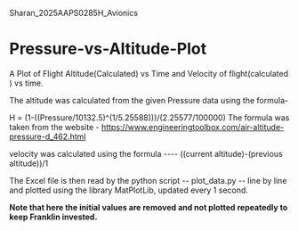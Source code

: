 Sharan_2025AAPS0285H_Avionics

# Pressure-vs-Altitude-Plot
A Plot of Flight Altitude(Calculated) vs Time and Velocity of flight(calculated ) vs time.


The altitude was calculated from the given Pressure data using the formula-

H = (1-((Pressure/10132.5)^(1/5.25588)))/(2.25577/100000)
The formula was taken from the website - https://www.engineeringtoolbox.com/air-altitude-pressure-d_462.html

velocity was calculated using the formula ---- ((current altitude)-(previous altitude))/1

The Excel file is then read by the python script -- plot_data.py -- line by line and plotted using the library MatPlotLib, updated every 1 second.

**Note that here the initial values are removed and not plotted repeatedly to keep Franklin invested.**
